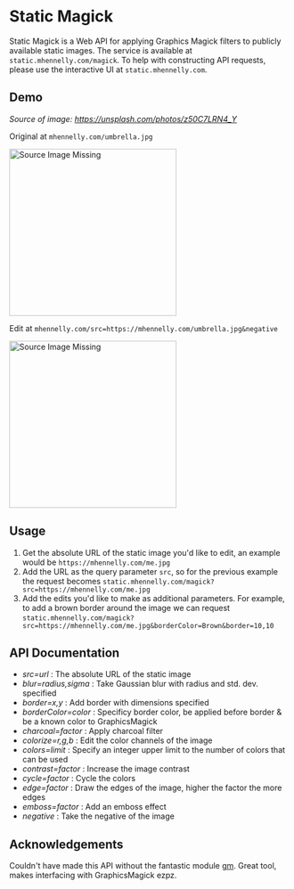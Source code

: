 # Static Magick

Static Magick is a Web API for applying Graphics Magick filters
to publicly available static images. The service is available
at ```static.mhennelly.com/magick```. To help with constructing
API requests, please use the interactive UI at ```static.mhennelly.com```.

## Demo

*Source of image: https://unsplash.com/photos/z50C7LRN4_Y*

Original at ```mhennelly.com/umbrella.jpg```

<img src='https://mhennelly.com/umbrella.jpg' width='300px' alt='Source Image Missing'/>

Edit at ```mhennelly.com/src=https://mhennelly.com/umbrella.jpg&negative```

<img src='https://static.mhennelly.com/magick?src=https://mhennelly.com/umbrella.jpg&negative' width='300px' alt='Source Image Missing'/>

## Usage

1. Get the absolute URL of the static image you'd like to edit,
an example would be ```https://mhennelly.com/me.jpg```
2. Add the URL as the query parameter ```src```, so for the
previous example the request becomes ```static.mhennelly.com/magick?src=https://mhennelly.com/me.jpg```
3. Add the edits you'd like to make as additional parameters. For example, to add a brown
border around the image we can request 
```static.mhennelly.com/magick?src=https://mhennelly.com/me.jpg&borderColor=Brown&border=10,10```

## API Documentation

- *src=url* : The absolute URL of the static image
- *blur=radius,sigma* : Take Gaussian blur with radius and std. dev. specified
- *border=x,y* : Add border with dimensions specified
- *borderColor=color* : Specificy border color, be applied before border & be a known color to
GraphicsMagick
- *charcoal=factor* : Apply charcoal filter
- *colorize=r,g,b* : Edit the color channels of the image
- *colors=limit* : Specify an integer upper limit to the number of colors that can be used
- *contrast=factor* : Increase the image contrast
- *cycle=factor* : Cycle the colors
- *edge=factor* : Draw the edges of the image, higher the factor the more edges
- *emboss=factor* : Add an emboss effect
- *negative* : Take the negative of the image

## Acknowledgements

Couldn't have made this API without the fantastic module [gm](https://aheckmann.github.io/gm/).
Great tool, makes interfacing with GraphicsMagick ezpz.

